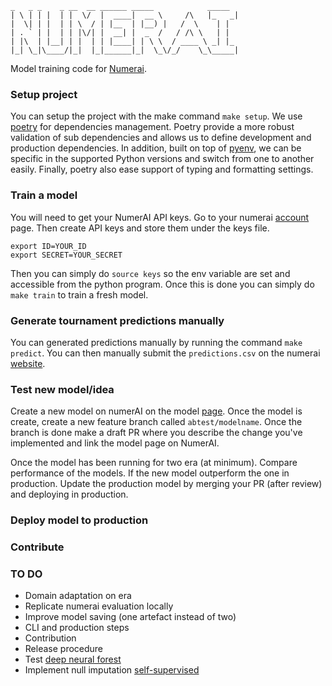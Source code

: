 ```
_   _ _    _ __  __ ______ _____            _____
| \ | | |  | |  \/  |  ____|  __ \     /\   |_   _|
|  \| | |  | | \  / | |__  | |__) |   /  \    | |
| . ` | |  | | |\/| |  __| |  _  /   / /\ \   | |
| |\  | |__| | |  | | |____| | \ \  / ____ \ _| |_
|_| \_|\____/|_|  |_|______|_|  \_\/_/    \_\_____|
```

Model training code for [Numerai](https://numer.ai).

### Setup project

You can setup the project with the make command `make setup`. We use [poetry](https://python-poetry.org/) for dependencies management. Poetry provide a more robust validation of sub dependencies and allows us to define development and production dependencies. In addition, built on top of [pyenv](https://github.com/pyenv/pyenv), we can be specific in the supported Python versions and switch from one to another easily. Finally, poetry also ease support of typing and formatting settings.

### Train a model

You will need to get your NumerAI API keys. Go to your numerai [account](https://numer.ai/account) page. Then create API keys and store them under the keys file.

```
export ID=YOUR_ID
export SECRET=YOUR_SECRET
```
Then you can simply do `source keys` so the env variable are set and accessible from the python program. Once this is done you can simply do `make train` to train a fresh model.

### Generate tournament predictions manually

You can generated predictions manually by running the command `make predict`. You can then manually submit the `predictions.csv` on the numerai [website](https://numer.ai/tournament).

### Test new model/idea

Create a new model on numerAI on the model [page](https://numer.ai/models). Once the model is create, create a new feature branch called `abtest/modelname`. Once the branch is done make a draft PR where you describe the change you've implemented and link the model page on NumerAI.

Once the model has been running for two era (at minimum). Compare performance of the models. If the new model outperform the one in production. Update the production model by merging your PR (after review) and deploying in production.

### Deploy model to production

### Contribute

### TO DO

- Domain adaptation on era
- Replicate numerai evaluation locally
- Improve model saving (one artefact instead of two)
- CLI and production steps
- Contribution
- Release procedure
- Test [deep neural forest](https://keras.io/examples/structured_data/deep_neural_decision_forests/)
- Implement null imputation [self-supervised](https://github.com/dreamquark-ai/tabnet/blob/develop/pytorch_tabnet/pretraining.py)
